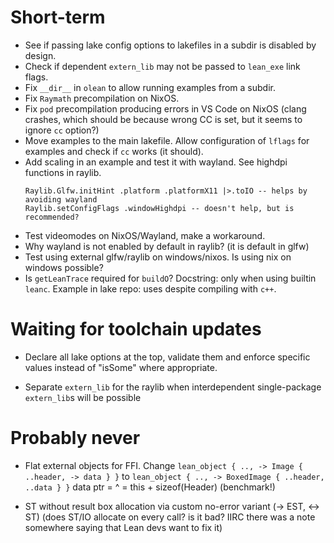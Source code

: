 # Short-term

* See if passing lake config options to lakefiles in a subdir is disabled by design.
* Check if dependent `extern_lib` may not be passed to `lean_exe` link flags.
* Fix `__dir__` in `olean` to allow running examples from a subdir.
* Fix `Raymath` precompilation on NixOS.
* Fix `pod` precompilation producing errors in VS Code on NixOS (clang crashes, which should be because wrong CC is set, but it seems to ignore `cc` option?)
* Move examples to the main lakefile.
  Allow configuration of `lflags` for examples and check if `cc` works (it should).
* Add scaling in an example and test it with wayland.
  See highdpi functions in raylib.
  ```
  Raylib.Glfw.initHint .platform .platformX11 |>.toIO -- helps by avoiding wayland
  Raylib.setConfigFlags .windowHighdpi -- doesn't help, but is recommended?
  ```
* Test videomodes on NixOS/Wayland, make a workaround.
* Why wayland is not enabled by default in raylib? (it is default in glfw)
* Test using external glfw/raylib on windows/nixos. Is using nix on windows possible?
* Is `getLeanTrace` required for `buildO`?
  Docstring: only when using builtin `leanc`.
  Example in lake repo: uses despite compiling with `c++`.


# Waiting for toolchain updates

* Declare all lake options at the top, validate them and enforce specific values instead of "isSome" where appropriate.

* Separate `extern_lib` for the raylib when interdependent single-package `extern_lib`s will be possible


# Probably never

* Flat external objects for FFI.
  Change
  `lean_object { .., -> Image { ..header, -> data } }`
  to
  `lean_object { .., -> BoxedImage { ..header, ..data } }`
                                  data ptr = ^ = this + sizeof(Header)
  (benchmark!)

* ST without result box allocation via custom no-error variant (-> EST, <-> ST)
  (does ST/IO allocate on every call? is it bad?
  IIRC there was a note somewhere saying that Lean devs want to fix it)
